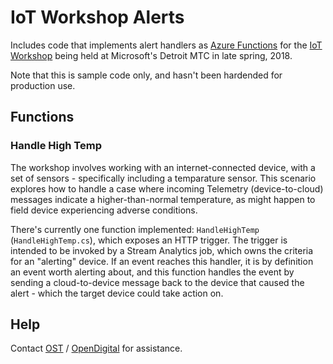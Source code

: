 ﻿# IoT Workshop Alerts

Includes code that implements alert handlers as [Azure Functions](https://azure.microsoft.com/en-us/services/functions/) for the [IoT Workshop](https://www.ostusa.com/news-events/iot-developer-camp/) being held at Microsoft's Detroit MTC in late spring, 2018.

Note that this is sample code only, and hasn't been hardended for production use.

 ## Functions

 ### Handle High Temp

 The workshop involves working with an internet-connected device, with a set of sensors - specifically including a temparature sensor. This scenario explores how to handle a case where incoming Telemetry (device-to-cloud) messages indicate a higher-than-normal temperature, as might happen to field device experiencing adverse conditions.

There's currently one function implemented: `HandleHighTemp` (`HandleHighTemp.cs`), which exposes an HTTP trigger. The trigger is intended to be invoked by a Stream Analytics job, which owns the criteria for an "alerting" device. If an event reaches this handler, it is by definition an event worth alerting about, and this function handles the event by sending a cloud-to-device message back to the device that caused the alert - which the target device could take action on.

## Help

Contact [OST](https://www.ostusa.com/expertise/connected-products/) / [OpenDigital](https://www.opendigital.com) for assistance.